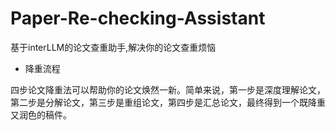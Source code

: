 # Paper-Re-checking-Assistant
基于interLLM的论文查重助手,解决你的论文查重烦恼
- 降重流程
  
四步论文降重法可以帮助你的论文焕然一新。​简单来说，第一步是深度理解论文，第二步是分解论文，第三步是重组论文，第四步是汇总论文，最终得到一个既降重又润色的稿件。
